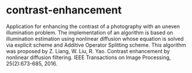 # contrast-enhancement

Application for enhancing the contrast of a photography with an uneven illumination problem. The implementation of an algorithm is based on illumination estimation using nonlinear diffusion whose equation is solved via explicit scheme and Additive Operator Splitting scheme. This algorithm was proposed by Z. Liang, W. Liu, R. Yao. Contrast enhancement by nonlinear diffusion filtering. IEEE Transactions on Image Processing, 25(2):673-685, 2016.
